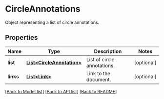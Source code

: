 ﻿
# CircleAnnotations
Object representing a list of circle annotations.

## Properties
Name | Type | Description | Notes
------------ | ------------- | ------------- | -------------
**list** | [**List&lt;CircleAnnotation&gt;**](CircleAnnotation.md) | List of circle annotations. | [optional]
**links** | [**List&lt;Link&gt;**](Link.md) | Link to the document. | [optional]


[[Back to Model list]](../../README.md#documentation-for-models) [[Back to API list]](../../README.md#documentation-for-api-endpoints) [[Back to README]](../../README.md)


